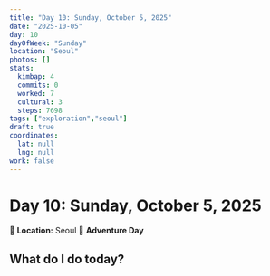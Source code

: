 ```yaml
---
title: "Day 10: Sunday, October 5, 2025"
date: "2025-10-05"
day: 10
dayOfWeek: "Sunday"
location: "Seoul"
photos: []
stats:
  kimbap: 4
  commits: 0
  worked: 7
  cultural: 3
  steps: 7698
tags: ["exploration","seoul"]
draft: true
coordinates:
  lat: null
  lng: null
work: false
---
```

# Day 10: Sunday, October 5, 2025

📍 **Location:** Seoul
🎒 **Adventure Day**

## What do I do today?


